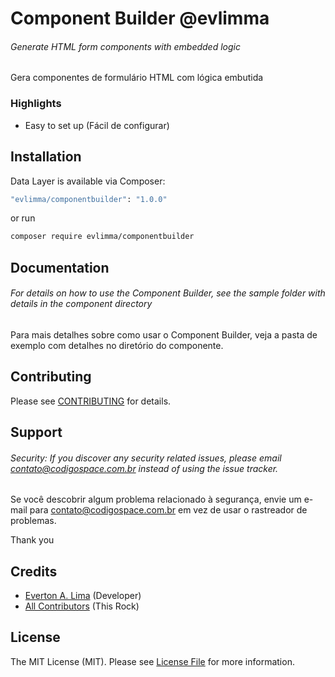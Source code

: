# Component Builder @evlimma

###### Generate HTML form components with embedded logic
Gera componentes de formulário HTML com lógica embutida


### Highlights

- Easy to set up (Fácil de configurar)


## Installation

Data Layer is available via Composer:

```bash
"evlimma/componentbuilder": "1.0.0"
```

or run

```bash
composer require evlimma/componentbuilder
```


## Documentation

###### For details on how to use the Component Builder, see the sample folder with details in the component directory

Para mais detalhes sobre como usar o Component Builder, veja a pasta de exemplo com detalhes no diretório do componente.

## Contributing

Please see [CONTRIBUTING](https://github.com/evlimma/componentbuilder/blob/master/CONTRIBUTING.md) for details.

## Support

###### Security: If you discover any security related issues, please email contato@codigospace.com.br instead of using the issue tracker.

Se você descobrir algum problema relacionado à segurança, envie um e-mail para contato@codigospace.com.br em vez de usar o rastreador de problemas.

Thank you


## Credits

- [Everton A. Lima](https://github.com/evlimma) (Developer)
- [All Contributors](https://github.com/evlimma/componentbuilder/graphs/contributors) (This Rock)

## License

The MIT License (MIT). Please see [License File](https://github.com/evlimma/componentbuilder/blob/master/LICENSE) for more
information.

